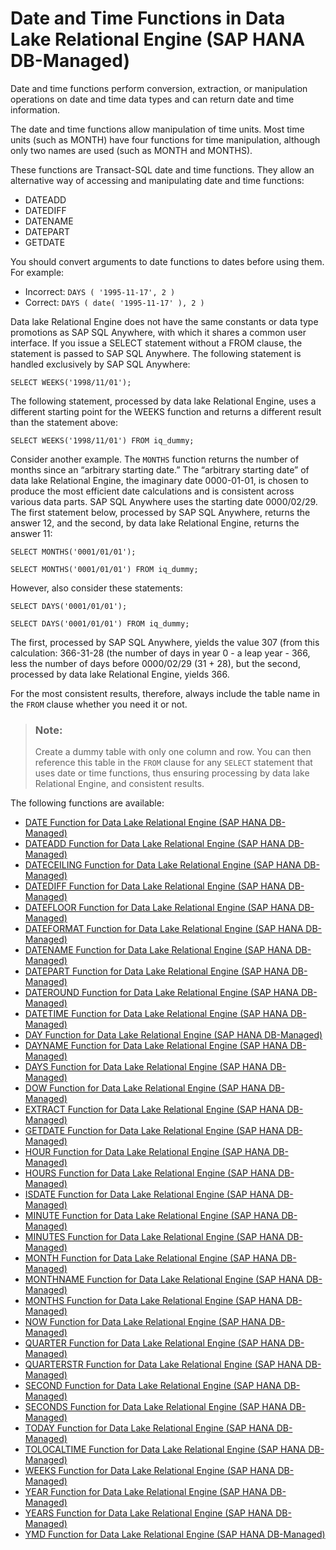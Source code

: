 <!-- loio0e8c13a7e76e44bebe44138dde7efd77 -->

# Date and Time Functions in Data Lake Relational Engine \(SAP HANA DB-Managed\)

Date and time functions perform conversion, extraction, or manipulation operations on date and time data types and can return date and time information.



The date and time functions allow manipulation of time units. Most time units \(such as MONTH\) have four functions for time manipulation, although only two names are used \(such as MONTH and MONTHS\).

These functions are Transact-SQL date and time functions. They allow an alternative way of accessing and manipulating date and time functions:

-   DATEADD
-   DATEDIFF
-   DATENAME
-   DATEPART
-   GETDATE

You should convert arguments to date functions to dates before using them. For example:

-   Incorrect: `DAYS ( '1995-11-17', 2 )`
-   Correct: `DAYS ( date( '1995-11-17' ), 2 )`

Data lake Relational Engine does not have the same constants or data type promotions as SAP SQL Anywhere, with which it shares a common user interface. If you issue a SELECT statement without a FROM clause, the statement is passed to SAP SQL Anywhere. The following statement is handled exclusively by SAP SQL Anywhere:

```
SELECT WEEKS('1998/11/01');
```

The following statement, processed by data lake Relational Engine, uses a different starting point for the WEEKS function and returns a different result than the statement above:

```
SELECT WEEKS('1998/11/01') FROM iq_dummy;
```

Consider another example. The `MONTHS` function returns the number of months since an “arbitrary starting date.” The “arbitrary starting date” of data lake Relational Engine, the imaginary date 0000-01-01, is chosen to produce the most efficient date calculations and is consistent across various data parts. SAP SQL Anywhere uses the starting date 0000/02/29. The first statement below, processed by SAP SQL Anywhere, returns the answer 12, and the second, by data lake Relational Engine, returns the answer 11:

```
SELECT MONTHS('0001/01/01');
```

```
SELECT MONTHS('0001/01/01') FROM iq_dummy;
```

However, also consider these statements:

```
SELECT DAYS('0001/01/01');
```

```
SELECT DAYS('0001/01/01') FROM iq_dummy;
```

The first, processed by SAP SQL Anywhere, yields the value 307 \(from this calculation: 366-31-28 \(the number of days in year 0 - a leap year - 366, less the number of days before 0000/02/29 \(31 + 28\), but the second, processed by data lake Relational Engine, yields 366.

For the most consistent results, therefore, always include the table name in the `FROM` clause whether you need it or not.

> ### Note:  
> Create a dummy table with only one column and row. You can then reference this table in the `FROM` clause for any `SELECT` statement that uses date or time functions, thus ensuring processing by data lake Relational Engine, and consistent results.



The following functions are available:

-   [DATE Function for Data Lake Relational Engine \(SAP HANA DB-Managed\)](date-function-for-data-lake-relational-engine-sap-hana-db-managed-e5839f4.md)
-   [DATEADD Function for Data Lake Relational Engine \(SAP HANA DB-Managed\)](dateadd-function-for-data-lake-relational-engine-sap-hana-db-managed-2020154.md)
-   [DATECEILING Function for Data Lake Relational Engine \(SAP HANA DB-Managed\)](dateceiling-function-for-data-lake-relational-engine-sap-hana-db-managed-faa4713.md)
-   [DATEDIFF Function for Data Lake Relational Engine \(SAP HANA DB-Managed\)](datediff-function-for-data-lake-relational-engine-sap-hana-db-managed-7bf7fa8.md)
-   [DATEFLOOR Function for Data Lake Relational Engine \(SAP HANA DB-Managed\)](datefloor-function-for-data-lake-relational-engine-sap-hana-db-managed-907ca83.md)
-   [DATEFORMAT Function for Data Lake Relational Engine \(SAP HANA DB-Managed\)](dateformat-function-for-data-lake-relational-engine-sap-hana-db-managed-d8071cc.md)
-   [DATENAME Function for Data Lake Relational Engine \(SAP HANA DB-Managed\)](datename-function-for-data-lake-relational-engine-sap-hana-db-managed-b6977f3.md)
-   [DATEPART Function for Data Lake Relational Engine \(SAP HANA DB-Managed\)](datepart-function-for-data-lake-relational-engine-sap-hana-db-managed-a07008d.md)
-   [DATEROUND Function for Data Lake Relational Engine \(SAP HANA DB-Managed\)](dateround-function-for-data-lake-relational-engine-sap-hana-db-managed-0e97cec.md)
-   [DATETIME Function for Data Lake Relational Engine \(SAP HANA DB-Managed\)](datetime-function-for-data-lake-relational-engine-sap-hana-db-managed-87c2ebf.md)
-   [DAY Function for Data Lake Relational Engine \(SAP HANA DB-Managed\)](day-function-for-data-lake-relational-engine-sap-hana-db-managed-ff00ee7.md)
-   [DAYNAME Function for Data Lake Relational Engine \(SAP HANA DB-Managed\)](dayname-function-for-data-lake-relational-engine-sap-hana-db-managed-be690a0.md)
-   [DAYS Function for Data Lake Relational Engine \(SAP HANA DB-Managed\)](days-function-for-data-lake-relational-engine-sap-hana-db-managed-80456cf.md)
-   [DOW Function for Data Lake Relational Engine \(SAP HANA DB-Managed\)](dow-function-for-data-lake-relational-engine-sap-hana-db-managed-aae6da5.md)
-   [EXTRACT Function for Data Lake Relational Engine \(SAP HANA DB-Managed\)](extract-function-for-data-lake-relational-engine-sap-hana-db-managed-5abf140.md)
-   [GETDATE Function for Data Lake Relational Engine \(SAP HANA DB-Managed\)](getdate-function-for-data-lake-relational-engine-sap-hana-db-managed-a9570ce.md)
-   [HOUR Function for Data Lake Relational Engine \(SAP HANA DB-Managed\)](hour-function-for-data-lake-relational-engine-sap-hana-db-managed-13ca8f8.md)
-   [HOURS Function for Data Lake Relational Engine \(SAP HANA DB-Managed\)](hours-function-for-data-lake-relational-engine-sap-hana-db-managed-21c2140.md)
-   [ISDATE Function for Data Lake Relational Engine \(SAP HANA DB-Managed\)](isdate-function-for-data-lake-relational-engine-sap-hana-db-managed-f28668e.md)
-   [MINUTE Function for Data Lake Relational Engine \(SAP HANA DB-Managed\)](minute-function-for-data-lake-relational-engine-sap-hana-db-managed-4b1c8e2.md)
-   [MINUTES Function for Data Lake Relational Engine \(SAP HANA DB-Managed\)](minutes-function-for-data-lake-relational-engine-sap-hana-db-managed-488cdf4.md)
-   [MONTH Function for Data Lake Relational Engine \(SAP HANA DB-Managed\)](month-function-for-data-lake-relational-engine-sap-hana-db-managed-63319cc.md)
-   [MONTHNAME Function for Data Lake Relational Engine \(SAP HANA DB-Managed\)](monthname-function-for-data-lake-relational-engine-sap-hana-db-managed-2a2b0c1.md)
-   [MONTHS Function for Data Lake Relational Engine \(SAP HANA DB-Managed\)](months-function-for-data-lake-relational-engine-sap-hana-db-managed-8c326df.md)
-   [NOW Function for Data Lake Relational Engine \(SAP HANA DB-Managed\)](now-function-for-data-lake-relational-engine-sap-hana-db-managed-b711c80.md)
-   [QUARTER Function for Data Lake Relational Engine \(SAP HANA DB-Managed\)](quarter-function-for-data-lake-relational-engine-sap-hana-db-managed-57330a5.md)
-   [QUARTERSTR Function for Data Lake Relational Engine \(SAP HANA DB-Managed\)](quarterstr-function-for-data-lake-relational-engine-sap-hana-db-managed-b6d0dea.md)
-   [SECOND Function for Data Lake Relational Engine \(SAP HANA DB-Managed\)](second-function-for-data-lake-relational-engine-sap-hana-db-managed-ff2ca42.md)
-   [SECONDS Function for Data Lake Relational Engine \(SAP HANA DB-Managed\)](seconds-function-for-data-lake-relational-engine-sap-hana-db-managed-18801f8.md)
-   [TODAY Function for Data Lake Relational Engine \(SAP HANA DB-Managed\)](today-function-for-data-lake-relational-engine-sap-hana-db-managed-1f01004.md)
-   [TOLOCALTIME Function for Data Lake Relational Engine \(SAP HANA DB-Managed\)](tolocaltime-function-for-data-lake-relational-engine-sap-hana-db-managed-9533cea.md)
-   [WEEKS Function for Data Lake Relational Engine \(SAP HANA DB-Managed\)](weeks-function-for-data-lake-relational-engine-sap-hana-db-managed-1bad0c4.md)
-   [YEAR Function for Data Lake Relational Engine \(SAP HANA DB-Managed\)](year-function-for-data-lake-relational-engine-sap-hana-db-managed-54d4912.md)
-   [YEARS Function for Data Lake Relational Engine \(SAP HANA DB-Managed\)](years-function-for-data-lake-relational-engine-sap-hana-db-managed-1d6751f.md)
-   [YMD Function for Data Lake Relational Engine \(SAP HANA DB-Managed\)](ymd-function-for-data-lake-relational-engine-sap-hana-db-managed-0cf8ed2.md)

